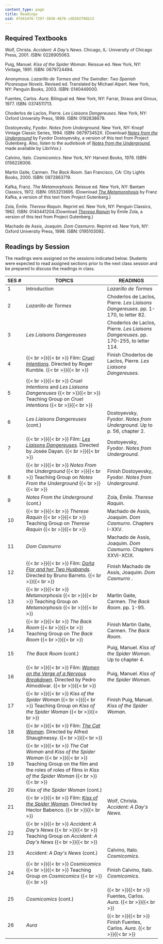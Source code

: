 ```yaml
---
content_type: page
title: Readings
uid: 4fd414f6-7297-3030-4676-cdb502706b13
---
```


Required Textbooks
------------------

Wolf, Christa. _Accident: A Day's News_. Chicago, IL: University of Chicago Press, 2001. ISBN: 0226905063.

Puig, Manuel. _Kiss of the Spider Woman_. Reissue ed. New York, NY: Vintage, 1991. ISBN: 0679724494.

Anonymous. _Lazarillo de Tormes and The Swindler: Two Spanish Picaresque Novels_. Revised ed. Translated by Michael Alpert. New York, NY: Penguin Books, 2003. ISBN: 0140449000.

Fuentes, Carlos. _Aura_. Bilingual ed. New York, NY: Farrar, Straus and Giroux, 1977. ISBN: 0374511713.

Choderlos de Laclos, Pierre. _Les Liaisons Dangereuses_. New York, NY: Oxford University Press, 1999. ISBN: 0192838679.

Dostoyevsky, Fyodor. _Notes from Underground_. New York, NY: Knopf Vintage Classic Series, 1994. ISBN: 067973452X. (Download [_Notes from the Underground_](http://www.gutenberg.org/etext/600) by Fyodor Dostoyevsky, a version of this text from Project Gutenberg. Also, listen to the audiobook of _[Notes from the Underground](http://librivox.org/notes-from-the-underground-by-fyodor-dostoyevsky/)_, made available by LibriVox.)

Calvino, Italo. _Cosmicomics_. New York, NY: Harvest Books, 1976. ISBN: 0156226006.

Martin Gaite, Carmen. _The Back Room_. San Francisco, CA: City Lights Books, 2000. ISBN: 0872863719.

Kafka, Franz. _The Metamorphosis_. Reissue ed. New York, NY: Bantam Classics, 1972. ISBN: 0553213695. (Download [_The Metamorphosis_](http://www.gutenberg.org/etext/5200) by Franz Kafka, a version of this text from Project Gutenberg.)

Zola, Émile. _Therese Raquin_. Reprint ed. New York, NY: Penguin Classics, 1962. ISBN: 0140441204.(Download [_Theresa Raquin_](http://www.gutenberg.org/etext/6626) by Émile Zola, a version of this text from Project Gutenberg.)

Machado de Assis, Joaquim. _Dom Casmurro_. Reprint ed. New York, NY: Oxford University Press, 1998. ISBN: 0195103092.

Readings by Session
-------------------

The readings were assigned on the sessions indicated below. Students were expected to read assigned sections prior to the next class session and be prepared to discuss the readings in class.

| SES # | TOPICS | READINGS |
| --- | --- | --- |
| 1 | Introduction | _Lazarillo de Tormes_ |
| 2 | _Lazarillo de Tormes_ | Choderlos de Laclos, Pierre. _Les Liaisons Dangereuses_. pp. 1-170, to letter 82. |
| 3 | _Les Liaisons Dangereuses_ | Choderlos de Laclos, Pierre. _Les Liaisons Dangereuses_. pp. 170-255, to letter 114. |
| 4 |  {{< br >}}{{< br >}} Film: [_Cruel Intentions_](http://www.imdb.com/title/tt0139134/). Directed by Roger Kumble. {{< br >}}{{< br >}}  | Finish Choderlos de Laclos, Pierre. _Les Liaisons Dangereuses_. |
| 5 |  {{< br >}}{{< br >}} _Cruel Intentions_ and _Les Liaisons Dangereuses_ {{< br >}}{{< br >}} Teaching Group on _Cruel Intentions_ {{< br >}}{{< br >}}  | &nbsp; |
| 6 | _Les Liaisons Dangereuses_ (cont.) | Dostoyevsky, Fyodor. _Notes from Underground_. Up to p. 56, chapter 2. |
| 7 |  {{< br >}}{{< br >}} Film: [_Les Liaisons Dangereuses_](http://www.imdb.com/title/tt0317875/). Directed by Josée Dayan. {{< br >}}{{< br >}}  | Dostoyevsky, Fyodor. _Notes from Underground_. |
| 8 |  {{< br >}}{{< br >}} _Notes From the Underground_ {{< br >}}{{< br >}} Teaching Group on _Notes From the Underground_ {{< br >}}{{< br >}}  | Finish Dostoyevsky, Fyodor. _Notes from Underground_. |
| 9 | _Notes From the Underground_ (cont.) | Zola, Émile. _Therese Raquin_. |
| 10 |  {{< br >}}{{< br >}} _Therese Raquin_ {{< br >}}{{< br >}} Teaching Group on _Therese Raquin_ {{< br >}}{{< br >}}  | Machado de Assis, Joaquim. _Dom Casmurro_. Chapters I-XXV. |
| 11 | _Dom Casmurro_ | Machado de Assis, Joaquim. _Dom Casmurro_. Chapters XXVI-XCIX. |
| 12 |  {{< br >}}{{< br >}} Film: [_Doña Flor and her Two Husbands_](http://www.imdb.com/title/tt0077452/). Directed by Bruno Barreto. {{< br >}}{{< br >}}  | Finish Machado de Assis, Joaquim. _Dom Casmurro_ . |
| 13 |  {{< br >}}{{< br >}} _Metamorphosis_ {{< br >}}{{< br >}} Teaching Group on _Metamorphosis_ {{< br >}}{{< br >}}  | Martin Gaite, Carmen. _The Back Room_. pp. 1-95. |
| 14 |  {{< br >}}{{< br >}} _The Back Room_ {{< br >}}{{< br >}} Teaching Group on _The Back Room_ {{< br >}}{{< br >}}  | Finish Martin Gaite, Carmen. _The Back Room_. |
| 15 | _The Back Room_ (cont.) | Puig, Manuel. _Kiss of the Spider Woman_. Up to chapter 4. |
| 16 |  {{< br >}}{{< br >}} Film: [_Women on the Verge of a Nervous Breakdown_](http://www.imdb.com/title/tt0095675/). Directed by Pedro Almodóvar. {{< br >}}{{< br >}}  | Puig, Manuel. _Kiss of the Spider Woman_. |
| 17 |  {{< br >}}{{< br >}} _Kiss of the Spider Woman_ {{< br >}}{{< br >}} Teaching Group on _Kiss of the Spider Woman_ {{< br >}}{{< br >}}  | Finish Puig, Manuel. _Kiss of the Spider Woman_. |
| 18 |  {{< br >}}{{< br >}} Film: [_The Cat Woman_](http://www.imdb.com/title/tt0050235/). Directed by Alfred Shaughnessy. {{< br >}}{{< br >}}  | &nbsp; |
| 19 |  {{< br >}}{{< br >}} _The Cat Woman_ and _Kiss of the Spider Woman_ {{< br >}}{{< br >}} Teaching Group on the film and the roles of roles of films in _Kiss of the Spider Woman_ {{< br >}}{{< br >}}  | &nbsp; |
| 20 | _Kiss of the Spider Woman_ (cont.) | &nbsp; |
| 21 |  {{< br >}}{{< br >}} Film: [_Kiss of the Spider Woman_](http://www.imdb.com/title/tt0089424/)_._ Directed by Hector Babenco. {{< br >}}{{< br >}}  | Wolf, Christa. _Accident: A Day's News_. |
| 22 |  {{< br >}}{{< br >}} _Accident: A Day's News_ {{< br >}}{{< br >}} Teaching Group on _Accident: A Day's News_ {{< br >}}{{< br >}}  | &nbsp; |
| 23 | _Accident: A Day's News_ (cont.) | Calvino, Italo. _Cosmicomics_. |
| 24 |  {{< br >}}{{< br >}} _Cosmicomics_ {{< br >}}{{< br >}} Teaching Group on _Cosmicomics_ {{< br >}}{{< br >}}  | Finish Calvino, Italo. _Cosmicomics_. |
| 25 | _Cosmicomics_ (cont.) |  {{< br >}}{{< br >}} Fuentes, Carlos. _Aura_. {{< br >}}{{< br >}}  |
| 26 | _Aura_ |  {{< br >}}{{< br >}} Finish Fuentes, Carlos. _Aura_. {{< br >}}{{< br >}}